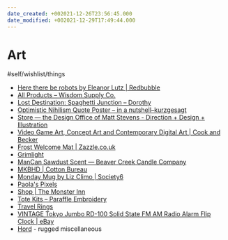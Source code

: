 ```yaml
---
date_created: +002021-12-26T23:56:45.000
date_modified: +002021-12-29T17:49:44.000
---
```


# Art

#self/wishlist/things

- [Here there be robots by Eleanor Lutz | Redbubble](http://www.redbubble.com/people/eleanorlutz/works/21065865-here-there-be-robots)
- [All Products – Wisdom Supply Co.](https://wisdomsupply.co/collections/all)
- [Lost Destination: Spaghetti Junction – Dorothy](https://www.wearedorothy.com/products/lost-destination-spaghetti-junction)
- [Optimistic Nihilism Quote Poster – in a nutshell–kurzgesagt](https://shop-eu.kurzgesagt.org/collections/all-kurzgesagt-products/products/nihilism-quote-poster?variant=32653272580184)
- [Store — the Design Office of Matt Stevens - Direction + Design + Illustration](http://hellomattstevens.com/store)
- [Video Game Art, Concept Art and Contemporary Digital Art | Cook and Becker](https://www.cookandbecker.com/en)
- [Frost Welcome Mat | Zazzle.co.uk](https://www.zazzle.co.uk/frost_welcome_mat-256450902310787273)
- [Grimlight](https://grimlight.se/)
- [ManCan Sawdust Scent — Beaver Creek Candle Company](https://bccandle.com/mancans/mancan-sawdust-scent)
- [MKBHD | Cotton Bureau](https://cottonbureau.com/stores/mkbhd#/shop)
- [Monday Mug by Liz Climo | Society6](https://society6.com/product/monday-mds_mug#27=199)
- [Paola&#39;s Pixels](https://paolaspixels.com/)
- [Shop | The Monster Inn](https://www.themonsterinn.co.uk/shop)
- [Tote Kits – Paraffle Embroidery](https://paraffle-embroidery.com/collections/tote-kits)
- [Travel Rings](https://travellercollective.com/collections/engraved-rings)
- [VINTAGE Tokyo Jumbo RD-100 Solid State FM AM Radio Alarm Flip Clock | eBay](https://www.ebay.co.uk/itm/VINTAGE-Tokyo-Jumbo-RD-100-Solid-State-FM-AM-Radio-Alarm-Flip-Clock/333935293378?hash=item4dc01833c2:g:SBMAAOSwUwRgS2lk)
- [Hord](https://hord.co) - rugged miscellaneous

